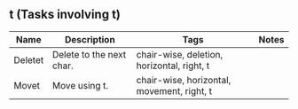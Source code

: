 ## t (Tasks involving t)
| Name | Description | Tags | Notes
| --- | -------- | -------- | -------- |
|Deletet | Delete to the next char. | chair-wise, deletion, horizontal, right, t |
|Movet | Move using t. | chair-wise, horizontal, movement, right, t |